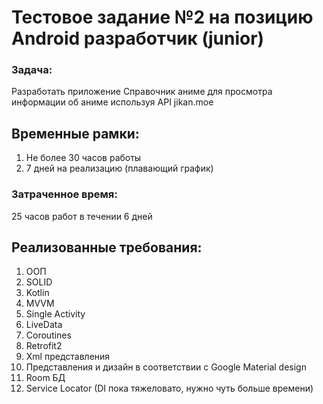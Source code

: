 # Тестовое задание №2 на позицию Android разработчик (junior)

<h3>Задача:</h3>
<p>Разработать приложение Справочник аниме для просмотра
информации об аниме используя API jikan.moe</p>

<h2>Временные рамки:</h2>

1) Не более 30 часов работы
2) 7 дней на реализацию (плавающий график)

<h3><b>Затраченное время:</b></h3>

25 часов работ в течении 6 дней

<h2><b>Реализованные требования: </b></h2>

1) ООП
2) SOLID
3) Kotlin
4) MVVM
5) Single Activity
6) LiveData
7) Coroutines
8) Retrofit2
9) Xml представления
10) Представления и дизайн в соответствии с Google Material design
11) Room БД
12) Service Locator (DI пока тяжеловато, нужно чуть больше времени)

